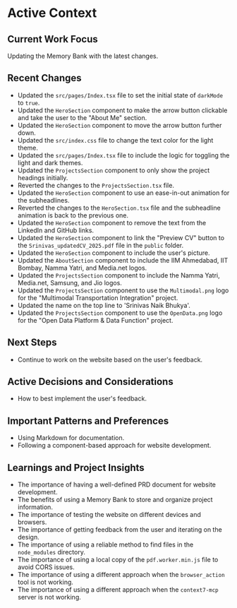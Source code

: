 # Active Context

## Current Work Focus

Updating the Memory Bank with the latest changes.

## Recent Changes

*   Updated the `src/pages/Index.tsx` file to set the initial state of `darkMode` to `true`.
*   Updated the `HeroSection` component to make the arrow button clickable and take the user to the "About Me" section.
*   Updated the `HeroSection` component to move the arrow button further down.
*   Updated the `src/index.css` file to change the text color for the light theme.
*   Updated the `src/pages/Index.tsx` file to include the logic for toggling the light and dark themes.
*   Updated the `ProjectsSection` component to only show the project headings initially.
*   Reverted the changes to the `ProjectsSection.tsx` file.
*   Updated the `HeroSection` component to use an ease-in-out animation for the subheadlines.
*   Reverted the changes to the `HeroSection.tsx` file and the subheadline animation is back to the previous one.
*   Updated the `HeroSection` component to remove the text from the LinkedIn and GitHub links.
*   Updated the `HeroSection` component to link the "Preview CV" button to the `Srinivas_updatedCV_2025.pdf` file in the `public` folder.
*   Updated the `HeroSection` component to include the user's picture.
*   Updated the `AboutSection` component to include the IIM Ahmedabad, IIT Bombay, Namma Yatri, and Media.net logos.
*   Updated the `ProjectsSection` component to include the Namma Yatri, Media.net, Samsung, and Jio logos.
*   Updated the `ProjectsSection` component to use the `Multimodal.png` logo for the "Multimodal Transportation Integration" project.
*   Updated the name on the top line to 'Srinivas Naik Bhukya'.
*   Updated the `ProjectsSection` component to use the `OpenData.png` logo for the "Open Data Platform & Data Function" project.

## Next Steps

*   Continue to work on the website based on the user's feedback.

## Active Decisions and Considerations

*   How to best implement the user's feedback.

## Important Patterns and Preferences

*   Using Markdown for documentation.
*   Following a component-based approach for website development.

## Learnings and Project Insights

*   The importance of having a well-defined PRD document for website development.
*   The benefits of using a Memory Bank to store and organize project information.
*   The importance of testing the website on different devices and browsers.
*   The importance of getting feedback from the user and iterating on the design.
*   The importance of using a reliable method to find files in the `node_modules` directory.
*   The importance of using a local copy of the `pdf.worker.min.js` file to avoid CORS issues.
*   The importance of using a different approach when the `browser_action` tool is not working.
*   The importance of using a different approach when the `context7-mcp` server is not working.
